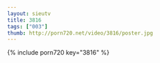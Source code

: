 ```yaml
--- 
layout: sieutv
title: 3816
tags: ["003"]
thumb: http://porn720.net/video/3816/poster.jpg
---
```

{% include porn720 key="3816" %} 
